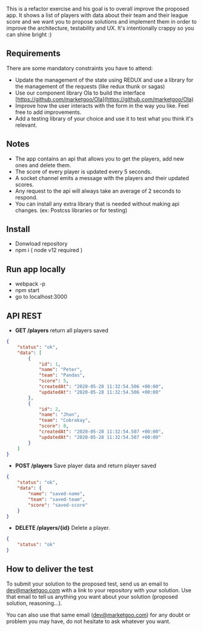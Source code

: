 This is a refactor exercise and his goal is to overall improve the proposed app. It shows a list of players with data about their team and their league score and we want you to propose solutions and implement them in order to improve the architecture, testability and UX. It's intentionally crappy so you can shine bright :)

## Requirements

There are some mandatory constraints you have to attend:

-   Update the management of the state using REDUX and use a library for the management of the requests (like redux thunk or sagas)
-   Use our component library Ola to build the interface [https://github.com/marketgoo/Ola](https://github.com/marketgoo/Ola)
-   Improve how the user interacts with the form in the way you like. Feel free to add improvements.
-   Add a testing library of your choice and use it to test what you think it's relevant.

## Notes

-   The app contains an api that allows you to get the players, add new ones and delete them.
-   The score of every player is updated every 5 seconds.
-   A socket channel emits a message with the players and their updated scores.
-   Any request to the api will always take an average of 2 seconds to respond.
-   You can install any extra library that is needed without making api changes. (ex: Postcss libraries or for testing)

## Install

-   Donwload repository
-   npm i ( node v12 required )

## Run app locally

-   webpack -p
-   npm start
-   go to localhost:3000

## API REST

-   **GET /players** return all players saved

```json
{
    "status": "ok",
    "data": [
        {
            "id": 1,
            "name": "Peter",
            "team": "Pandas",
            "score": 5,
            "createdAt": "2020-05-28 11:32:54.506 +00:00",
            "updatedAt": "2020-05-28 11:32:54.506 +00:00"
        },
        {
            "id": 2,
            "name": "Jhon",
            "team": "Cobrakay",
            "score": 8,
            "createdAt": "2020-05-28 11:32:54.507 +00:00",
            "updatedAt": "2020-05-28 11:32:54.507 +00:00"
        }
    ]
}
```

-   **POST /players** Save player data and return player saved

```json
{
    "status": "ok",
    "data": {
        "name": "saved-name",
        "team": "saved-team",
        "score": "saved-score"
    }
}
```

-   **DELETE /players/{id}** Delete a player.

```json
{
    "status": "ok"
}
```

## How to deliver the test

To submit your solution to the proposed test, send us an email to [dev@marketgoo.com](mailto:dev@marketgoo.com) with a link to your repository with your solution. Use that email to tell us anything you want about your solution (proposed solution, reasoning...).

You can also use that same email ([dev@marketgoo.com](mailto:dev@marketgoo.com)) for any doubt or problem you may have, do not hesitate to ask whatever you want.
